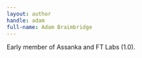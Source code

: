 ```yaml
---
layout: author
handle: adam
full-name: Adam Braimbridge
---
```

Early member of Assanka and FT Labs (1.0).
